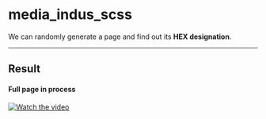 # media_indus_scss

We can randomly generate a page and find out its **HEX designation**.
_ _ _
## Result
#### Full page in process 

>
[![Watch the video](/res/srrin2.png)](/res/random.mp4)
